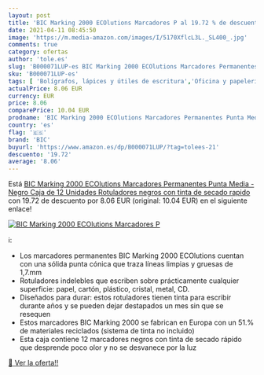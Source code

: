 ```yaml
---
layout: post
title: 'BIC Marking 2000 ECOlutions Marcadores P al 19.72 % de descuento'
date: 2021-04-11 08:45:50
image: 'https://m.media-amazon.com/images/I/5170XflcL3L._SL400_.jpg'
comments: true
category: ofertas
author: 'tole.es'
slug: 'B000071LUP-es BIC Marking 2000 ECOlutions Marcadores Permanentes Punta...'
sku: 'B000071LUP-es'
tags: [ 'Bolígrafos, lápices y útiles de escritura','Oficina y papelería','Rotuladores permanentes','Rotuladores y subrayadores','bic','rotuladores', ]
actualPrice: 8.06 EUR
currency: EUR
price: 8.06
comparePrice: 10.04 EUR
prodname: 'BIC Marking 2000 ECOlutions Marcadores Permanentes Punta Media - Negro  Caja de 12 Unidades  Rotuladores negros con tinta de secado rapido'
country: 'es'
flag: '🇪🇸'
brand: 'BIC'
buyurl: 'https://www.amazon.es/dp/B000071LUP/?tag=tolees-21'
descuento: '19.72'
average: '8.06'
---
```


Está [BIC Marking 2000 ECOlutions Marcadores Permanentes Punta Media - Negro  Caja de 12 Unidades  Rotuladores negros con tinta de secado rapido](https://www.amazon.es/dp/B000071LUP/?tag=tolees-21) con 19.72 de descuento por 8.06 EUR (original: 10.04 EUR) en el siguiente enlace!

[![BIC Marking 2000 ECOlutions Marcadores P](https://m.media-amazon.com/images/I/5170XflcL3L._SL400_.jpg)](https://www.amazon.es/dp/B000071LUP/?tag=tolees-21)

ℹ️:

- Los marcadores permanentes BIC Marking 2000 ECOlutions cuentan con una sólida punta cónica que traza líneas limpias y gruesas de 1,7.mm
- Rotuladores indelebles que escriben sobre prácticamente cualquier superficie: papel, cartón, plástico, cristal, metal, CD.
- Diseñados para durar: estos rotuladores tienen tinta para escribir durante años y se pueden dejar destapados un mes sin que se resequen
- Estos marcadores BIC Marking 2000 se fabrican en Europa con un 51.% de materiales reciclados (sistema de tinta no incluido)
- Esta caja contiene 12 marcadores negros con tinta de secado rápido que desprende poco olor y no se desvanece por la luz

[🛒 Ver la oferta!!](https://www.amazon.es/dp/B000071LUP/?tag=tolees-21)
